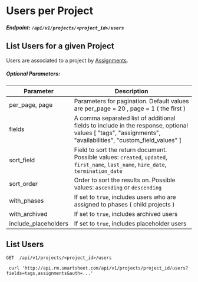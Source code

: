 # Users per Project

##### Endpoint: `/api/v1/projects/<project_id>/users`

## List Users for a given Project

Users are associated to a project by [Assignments](assignments.md).

##### Optional Parameters:

| **Parameter** | **Description** |
| ------------- | --------------- |
| per_page, page | Parameters for pagination. Default values are per_page = 20 , page = 1 ( the first ) |
| fields | A comma separated list of additional fields to include in the response, optional values [ "tags", "assignments", "availabilities", "custom_field_values" ] |
| sort_field | Field to sort the return document. Possible values: `created`, `updated`, `first_name`, `last_name`, `hire_date`, `termination_date` |
| sort_order | Order to sort the results on. Possible values: `ascending` or `descending` |
| with_phases |	If set to `true`, includes users who are assigned to phases ( child projects ) |
| with_archived	| If set to `true`, includes archived users |
| include_placeholders	| If set to `true`, includes placeholder users |

## List Users

```
GET  /api/v1/projects/<project_id>/users

 curl 'http://api.rm.smartsheet.com/api/v1/projects/project_id/users?fields=tags,assignments&auth=...'
```
